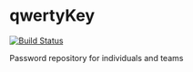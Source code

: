 # qwertyKey
[![Build Status](https://travis-ci.org/e-time-it/qwertyKey.svg?branch=master)](https://travis-ci.org/e-time-it/qwertyKey)

Password repository for individuals and teams
